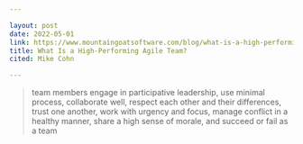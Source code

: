 ```yaml
---

layout: post
date: 2022-05-01
link: https://www.mountaingoatsoftware.com/blog/what-is-a-high-performing-agile-team
title: What Is a High-Performing Agile Team?
cited: Mike Cohn

---
```


> team members engage in participative leadership, use minimal process, collaborate well, respect each other and their differences, trust one another, work with urgency and focus, manage conflict in a healthy manner, share a high sense of morale, and succeed or fail as a team